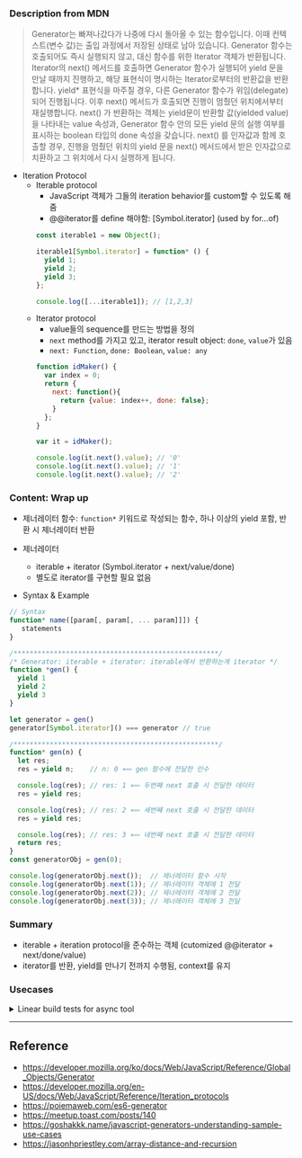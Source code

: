 ### Description from MDN
> Generator는 빠져나갔다가 나중에 다시 돌아올 수 있는 함수입니다. 
> 이때 컨텍스트(변수 값)는 출입 과정에서 저장된 상태로 남아 있습니다.
> Generator 함수는 호출되어도 즉시 실행되지 않고, 대신 함수를 위한 Iterator 객체가 반환됩니다. 
> Iterator의 next() 메서드를 호출하면 Generator 함수가 실행되어 yield 문을 만날 때까지 진행하고, 
> 해당 표현식이 명시하는 Iterator로부터의 반환값을 반환합니다. 
> yield\* 표현식을 마주칠 경우, 다른 Generator 함수가 위임(delegate)되어 진행됩니다.
> 이후 next() 메서드가 호출되면 진행이 멈췄던 위치에서부터 재실행합니다. 
> next() 가 반환하는 객체는 yield문이 반환할 값(yielded value)을 나타내는 value 속성과, 
> Generator 함수 안의 모든 yield 문의 실행 여부를 표시하는 boolean 타입의 done 속성을 갖습니다. 
> next() 를 인자값과 함께 호출할 경우, 
> 진행을 멈췄던 위치의 yield 문을  next() 메서드에서 받은 인자값으로 치환하고 그 위치에서 다시 실행하게 됩니다.

- Iteration Protocol
  - Iterable protocol
    - JavaScript 객체가 그들의 iteration behavior를 custom할 수 있도록 해줌
    - @@iterator를 define 해야함: [Symbol.iterator] (used by for...of)
    ``` javascript
    const iterable1 = new Object();

    iterable1[Symbol.iterator] = function* () {
      yield 1;
      yield 2;
      yield 3;
    };

    console.log([...iterable1]); // [1,2,3]
    ```
  - Iterator protocol
    - value들의 sequence를 만드는 방법을 정의
    - `next` method를 가지고 있고, iterator result object: `done`, `value`가 있음
    - `next: Function`, `done: Boolean`, `value: any`
    ``` javascript
    function idMaker() {
      var index = 0;
      return {
        next: function(){
          return {value: index++, done: false};
        }
      };
    }

    var it = idMaker();

    console.log(it.next().value); // '0'
    console.log(it.next().value); // '1'
    console.log(it.next().value); // '2'
    ```

### Content: Wrap up
- 제너레이터 함수: `function*` 키워드로 작성되는 함수, 하나 이상의 yield 포함, 반환 시 제너레이터 반환
- 제너레이터
  - iterable + iterator (Symbol.iterator + next/value/done)
  - 별도로 iterator를 구현할 필요 없음

- Syntax & Example
``` javascript
// Syntax
function* name([param[, param[, ... param]]]) {
   statements
}

/***************************************************/
/* Generator: iterable + iterator: iterable에서 반환하는게 iterator */
function *gen() {
  yield 1
  yield 2
  yield 3
}

let generator = gen()
generator[Symbol.iterator]() === generator // true

/***************************************************/
function* gen(n) {
  let res;
  res = yield n;    // n: 0 ⟸ gen 함수에 전달한 인수

  console.log(res); // res: 1 ⟸ 두번째 next 호출 시 전달한 데이터
  res = yield res;

  console.log(res); // res: 2 ⟸ 세번째 next 호출 시 전달한 데이터
  res = yield res;

  console.log(res); // res: 3 ⟸ 네번째 next 호출 시 전달한 데이터
  return res;
}
const generatorObj = gen(0);

console.log(generatorObj.next());  // 제너레이터 함수 시작
console.log(generatorObj.next(1)); // 제너레이터 객체에 1 전달
console.log(generatorObj.next(2)); // 제너레이터 객체에 2 전달
console.log(generatorObj.next(3)); // 제너레이터 객체에 3 전달
```

### Summary
- iterable + iteration protocol을 준수하는 객체 (cutomized @@iterator + next/done/value)
- iterator를 반환, yield를 만나기 전까지 수행됨, context를 유지

### Usecases
<details><summary> Linear build tests for async tool </summary><pre>

``` javascript
watch({}, function* (compilation) {
  yield compilation(); // pause and wait
  t.false(fs.readdirSync('./node_modules').includes('lodash'));

  // make changes
  const packageJson = JSON.parse(fs.readFileSync('package.json', 'utf8'));
  packageJson.dependencies.lodash = '*';
  fs.writeFileSync('package.json', JSON.stringify(packageJson, null, 2));

  yield compilation(); // pause and wait
  // assert they were reflected
  t.true(fs.readdirSync('./node_modules').includes('lodash'));
  t.end();
});
```
</pre></details>

---
## Reference
- https://developer.mozilla.org/ko/docs/Web/JavaScript/Reference/Global_Objects/Generator
- https://developer.mozilla.org/en-US/docs/Web/JavaScript/Reference/Iteration_protocols
- https://poiemaweb.com/es6-generator
- https://meetup.toast.com/posts/140
- https://goshakkk.name/javascript-generators-understanding-sample-use-cases
- https://jasonhpriestley.com/array-distance-and-recursion
